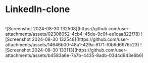 # LinkedIn-clone
<br>
![Screenshot 2024-08-30 132508](https://github.com/user-attachments/assets/02306052-4cb4-45de-9c0f-ee1caa822f78)
![Screenshot 2024-08-30 132548](https://github.com/user-attachments/assets/14646b00-48a1-429a-8171-f0b6d6976c23)
![Screenshot 2024-08-30 133113](https://github.com/user-attachments/assets/b4583a6e-7a7b-4435-8adb-03d4d943e6b6)

